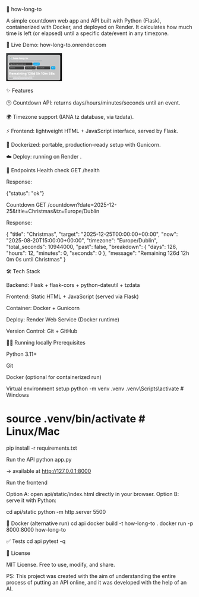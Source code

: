 📌 how-long-to

A simple countdown web app and API built with Python (Flask), containerized with Docker, and deployed on Render.
It calculates how much time is left (or elapsed) until a specific date/event in any timezone.

🔗 Live Demo: how-long-to.onrender.com

<img src="https://github.com/ERaines/how-long-to/blob/main/WEB/image/Screenshot%202025-08-20%20184909.png?raw=true" 
     alt="Imagem de How long to" width="150"/>

✨ Features

🕒 Countdown API: returns days/hours/minutes/seconds until an event.

🌍 Timezone support (IANA tz database, via tzdata).

⚡ Frontend: lightweight HTML + JavaScript interface, served by Flask.

🐳 Dockerized: portable, production-ready setup with Gunicorn.

☁️ Deploy: running on Render
.

🚀 Endpoints
Health check
GET /health


Response:

{"status": "ok"}

Countdown
GET /countdown?date=2025-12-25&title=Christmas&tz=Europe/Dublin


Response:

{
  "title": "Christmas",
  "target": "2025-12-25T00:00:00+00:00",
  "now": "2025-08-20T15:00:00+00:00",
  "timezone": "Europe/Dublin",
  "total_seconds": 10944000,
  "past": false,
  "breakdown": {
    "days": 126,
    "hours": 12,
    "minutes": 0,
    "seconds": 0
  },
  "message": "Remaining 126d 12h 0m 0s until Christmas"
}

🛠️ Tech Stack

Backend: Flask + flask-cors + python-dateutil + tzdata

Frontend: Static HTML + JavaScript (served via Flask)

Container: Docker + Gunicorn

Deploy: Render Web Service (Docker runtime)

Version Control: Git + GitHub

🧑‍💻 Running locally
Prerequisites

Python 3.11+

Git

Docker (optional for containerized run)

Virtual environment setup
python -m venv .venv
.venv\Scripts\activate    # Windows
# source .venv/bin/activate  # Linux/Mac

pip install -r requirements.txt

Run the API
python app.py


→ available at http://127.0.0.1:8000

Run the frontend

Option A: open api/static/index.html directly in your browser.
Option B: serve it with Python:

cd api/static
python -m http.server 5500

🐳 Docker (alternative run)
cd api
docker build -t how-long-to .
docker run -p 8000:8000 how-long-to

✅ Tests
cd api
pytest -q


📜 License

MIT License. Free to use, modify, and share.

PS: This project was created with the aim of understanding the entire process of putting an API online, and it was developed with the help of an AI.
